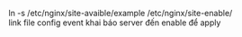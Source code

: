ln -s /etc/nginx/site-avaible/example /etc/nginx/site-enable/ <br>
link file config event khai báo server đến enable để apply 
